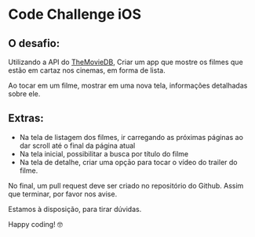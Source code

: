 # Code Challenge iOS

## O desafio:
Utilizando a API do [TheMovieDB](https://developers.themoviedb.org/3/getting-started/introduction), Criar um app que mostre os filmes que estão em cartaz nos cinemas, em forma de lista.

Ao tocar em um filme, mostrar em uma nova tela, informações detalhadas sobre ele.

## Extras:

- Na tela de listagem dos filmes, ir carregando as próximas páginas ao dar scroll até o final da página atual
- Na tela inicial, possibilitar a busca por título do filme
- Na tela de detalhe, criar uma opçāo para tocar o vídeo do trailer do filme.


No final, um pull request deve ser criado no repositório do Github. Assim que terminar, por favor nos avise.

Estamos à disposição, para tirar dúvidas.

Happy coding! 🤓

